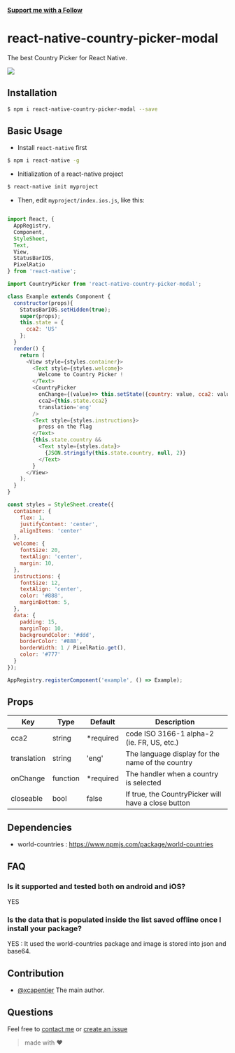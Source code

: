 [**Support me with a Follow**](https://github.com/xcarpentier/followers)

# react-native-country-picker-modal

The best Country Picker for React Native.

![](http://i.giphy.com/3oD3YEArxJ0z8iJ3Da.gif)

## Installation
```bash
$ npm i react-native-country-picker-modal --save
```
## Basic Usage
- Install `react-native` first

```bash
$ npm i react-native -g
```

- Initialization of a react-native project

```bash
$ react-native init myproject
```

- Then, edit `myproject/index.ios.js`, like this:

```javascript

import React, {
  AppRegistry,
  Component,
  StyleSheet,
  Text,
  View,
  StatusBarIOS,
  PixelRatio
} from 'react-native';

import CountryPicker from 'react-native-country-picker-modal';

class Example extends Component {
  constructor(props){
    StatusBarIOS.setHidden(true);
    super(props);
    this.state = {
      cca2: 'US'
    };
  }
  render() {
    return (
      <View style={styles.container}>
        <Text style={styles.welcome}>
          Welcome to Country Picker !
        </Text>
        <CountryPicker
          onChange={(value)=> this.setState({country: value, cca2: value.cca2})}
          cca2={this.state.cca2}
          translation='eng'
        />
        <Text style={styles.instructions}>
          press on the flag
        </Text>
        {this.state.country &&
          <Text style={styles.data}>
            {JSON.stringify(this.state.country, null, 2)}
          </Text>
        }
      </View>
    );
  }
}

const styles = StyleSheet.create({
  container: {
    flex: 1,
    justifyContent: 'center',
    alignItems: 'center'
  },
  welcome: {
    fontSize: 20,
    textAlign: 'center',
    margin: 10,
  },
  instructions: {
    fontSize: 12,
    textAlign: 'center',
    color: '#888',
    marginBottom: 5,
  },
  data: {
    padding: 15,
    marginTop: 10,
    backgroundColor: '#ddd',
    borderColor: '#888',
    borderWidth: 1 / PixelRatio.get(),
    color: '#777'
  }
});

AppRegistry.registerComponent('example', () => Example);
```

## Props

| Key | Type | Default | Description |
| --- | --- | --- | --- |
| cca2 | string | *required | code ISO 3166-1 alpha-2 (ie. FR, US, etc.)|
| translation | string | 'eng' | The language display for the name of the country  |
| onChange | function | *required | The handler when a country is selected |
| closeable | bool | false | If true, the CountryPicker will have a close button |

## Dependencies
- world-countries : https://www.npmjs.com/package/world-countries

## FAQ
### Is it supported and tested both on android and iOS?
YES
### Is the data that is populated inside the list saved offline once I install your package?
YES : It used the world-countries package and image is stored into json and base64.

## Contribution

- [@xcapentier](mailto:contact@xaviercarpentier.com) The main author.

## Questions

Feel free to [contact me](mailto:contact@xaviercarpentier.com) or [create an issue](https://github.com/xcarpentier/react-native-country-picker/issues/new)

> made with ♥
